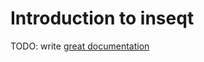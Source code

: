 # Introduction to inseqt

TODO: write [great documentation](http://jacobian.org/writing/great-documentation/what-to-write/)
